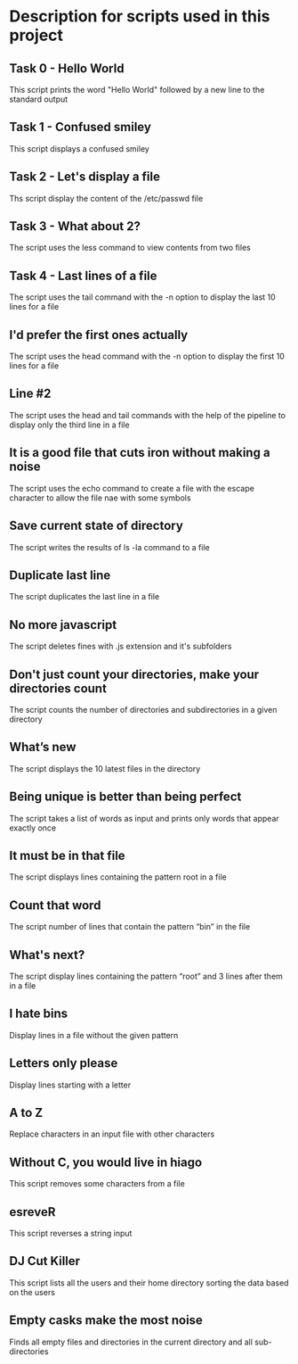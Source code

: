 # Description for scripts used in this project 

## Task 0 - Hello World
This script prints the word "Hello World" followed by a new line to the standard output

## Task 1 - Confused smiley
This script displays a confused smiley

## Task 2 - Let's display a file
Ths script display the content of the /etc/passwd file

## Task 3 - What about 2?
The script uses the less command to view contents from two files

## Task 4 - Last lines of a file
The script uses the tail command with the -n option to display the last 10 lines for a file

## I'd prefer the first ones actually
The script uses the head command with the -n option to display the first 10 lines for a file

## Line #2
The script uses the head and tail commands with the help of the pipeline to display only the third line in a file

## It is a good file that cuts iron without making a noise
The script uses the echo command to create a file with the escape character to allow the file nae with some symbols

## Save current state of directory
The script writes the results of ls -la command to a file

## Duplicate last line
The script duplicates the last line in a file

## No more javascript
The script deletes fines with .js extension and it's subfolders

## Don't just count your directories, make your directories count
The script counts the number of directories and subdirectories in a given directory

## What’s new
The script displays the 10 latest files in the directory

## Being unique is better than being perfect
The script takes a list of words as input and prints only words that appear exactly once

## It must be in that file
The script displays lines containing the pattern root in a file

## Count that word
The script number of lines that contain the pattern “bin” in the file

## What's next?
The script display lines containing the pattern “root” and 3 lines after them in a file

## I hate bins
Display lines in a file without the given pattern

## Letters only please
Display lines starting with a letter

## A to Z
Replace characters in an input file with other characters

## Without C, you would live in hiago
This script removes some characters from a file

## esreveR
This script reverses a string input

##  DJ Cut Killer
This script lists all the users and their home directory sorting the data based on the users

## Empty casks make the most noise
Finds all empty files and directories in the current directory and all sub-directories
